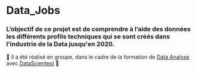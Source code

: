 # Data_Jobs
<h3>L’objectif de ce projet est de comprendre à l’aide des données les différents profils techniques qui se sont créés dans l’industrie de la Data jusqu'en 2020. </h3>

👯 Il a été réalisé en groupe, dans le cadre de la formation de <a href="https://datascientest.com/formation-data-analyst)" target="blank">Data Analyse</a>  avec <a href="https://datascientest.com/)" target="blank">DataScientest</a>  👯 

